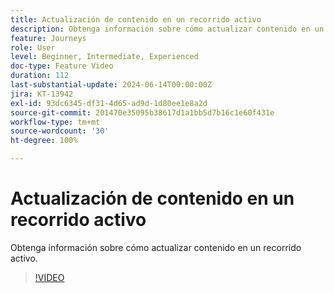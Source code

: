 ```yaml
---
title: Actualización de contenido en un recorrido activo
description: Obtenga información sobre cómo actualizar contenido en un recorrido activo.
feature: Journeys
role: User
level: Beginner, Intermediate, Experienced
doc-type: Feature Video
duration: 112
last-substantial-update: 2024-06-14T00:00:00Z
jira: KT-13942
exl-id: 93dc6345-df31-4d65-ad9d-1d80ee1e8a2d
source-git-commit: 201470e35095b38617d1a1bb5d7b16c1e60f431e
workflow-type: tm+mt
source-wordcount: '30'
ht-degree: 100%

---
```


# Actualización de contenido en un recorrido activo

Obtenga información sobre cómo actualizar contenido en un recorrido activo.

>[!VIDEO](https://video.tv.adobe.com/v/3439607/?learn=on&captions=spa)
